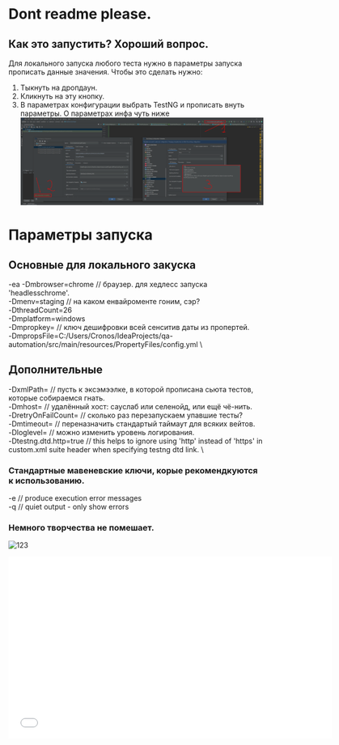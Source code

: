 # Dont readme please.
## Как это запустить? Хороший вопрос.

Для локального запуска любого теста нужно в параметры запуска прописать данные значения.
Чтобы это сделать нужно:
1. Тыкнуть на дропдаун.
2. Кликнуть на эту кнопку.
3. В параметрах конфигурации выбрать TestNG и прописать внуть параметры. О параметрах инфа чуть ниже 
![Куда тыкать](https://github.com/papinhacker/zabelin-portfolio/blob/master/src/main/resources/kuda_tickat.png)

# Параметры запуска
## Основные для локального закуска
-ea
-Dmbrowser=chrome // браузер. для хедлесс запуска 'headlesschrome'. \
-Dmenv=staging // на каком енвайроменте гоним, сэр? \
-DthreadCount=26 \
-Dmplatform=windows \
-Dmpropkey= // ключ дешифровки всей сенситив даты из пропертей. \
-DmpropsFile=C:/Users/Cronos/IdeaProjects/qa-automation/src/main/resources/PropertyFiles/config.yml \
## Дополнительные
-DxmlPath= // пусть к эксэмээлке, в которой прописана сьюта тестов, которые собираемся гнать. \
-Dmhost= // удалённый хост: сауслаб или селенойд, или ещё чё-нить. \
-DretryOnFailCount= // сколько раз перезапускаем упавшие тесты? \
-Dmtimeout= // переназначить стандартый таймаут для всяких вейтов. \
-Dloglevel= // можно изменить уровень логирования. \
-Dtestng.dtd.http=true // this helps to ignore using 'http' instead of 'https' in custom.xml suite header when specifying testng dtd link. \

### Стандартные мавеневские ключи, корые рекомендкуются к использованию.
-e // produce execution error messages \
-q // quiet output - only show errors 

### Немного творчества не помешает.
![123](https://coub.com/embed/33u60q?muted=false&autostart=false&originalSize=false&startWithHD=true)
<iframe src="//coub.com/embed/33u60q?muted=false&autostart=false&originalSize=false&startWithHD=false" allowfullscreen frameborder="0" width="640" height="360" allow="autoplay"></iframe>